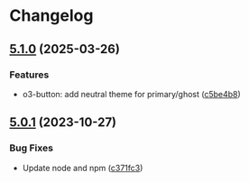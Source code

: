 # Changelog

## [5.1.0](https://github.com/Financial-Times/origami/compare/ftdomdelegate-v5.0.1...ftdomdelegate-v5.1.0) (2025-03-26)


### Features

* o3-button: add neutral theme for primary/ghost ([c5be4b8](https://github.com/Financial-Times/origami/commit/c5be4b8b0a9fd2c32c8de86a60760052ee1c1642))

## [5.0.1](https://github.com/Financial-Times/origami/compare/ftdomdelegate-v5.0.0...ftdomdelegate-v5.0.1) (2023-10-27)


### Bug Fixes

* Update node and npm ([c371fc3](https://github.com/Financial-Times/origami/commit/c371fc3f7f2d66266dbca95862ecef3ddeb1f339))
